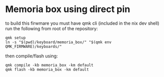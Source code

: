 # Memoria box using direct pin

to build this firwmare you must have qmk cli (included in the nix dev shell)
run the following from root of the repository:

```
qmk setup
ln -s "$(pwd)/keyboard/memoria_box/" "$(qmk env QMK_FIRMWARE)/keyboards/"
```

then compile/flash using:
```
qmk compile -kb memoria_box -km default
qmk flash -kb memoria_box -km default
```
